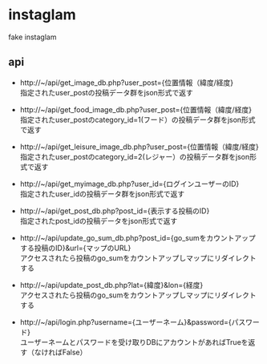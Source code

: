 # instaglam
fake instaglam

## api
* http://~/api/get_image_db.php?user_post={位置情報（緯度/経度}  
指定されたuser_postの投稿データ群をjson形式で返す  

* http://~/api/get_food_image_db.php?user_post={位置情報（緯度/経度}  
指定されたuser_postのcategory_id=1(フード）の投稿データ群をjson形式で返す  

* http://~/api/get_leisure_image_db.php?user_post={位置情報（緯度/経度}  
指定されたuser_postのcategory_id=2(レジャー）の投稿データ群をjson形式で返す

* http://~/api/get_myimage_db.php?user_id={ログインユーザーのID}  
指定されたuser_idの投稿データ群をjson形式で返す  

* http://~/api/get_post_db.php?post_id={表示する投稿のID}  
指定されたpost_idの投稿データをjson形式で返す  

* http://~/api/update_go_sum_db.php?post_id={go_sumをカウントアップする投稿のID}&url={マップのURL}  
アクセスされたら投稿のgo_sumをカウントアップしマップにリダイレクトする  

* http://~/api/update_post_db.php?lat={緯度}&lon={経度}  
アクセスされたら投稿のgo_sumをカウントアップしマップにリダイレクトする  

* http://~/api/login.php?username={ユーザーネーム}&password={パスワード}  
ユーザーネームとパスワードを受け取りDBにアカウントがあればTrueを返す（なければFalse）  
